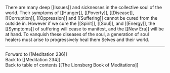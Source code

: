 There are many deep [[Issues]] and sicknesses in the collective soul of the world. Their symptoms of [[Hunger]], [[Poverty]], [[Disease]], [[Corruption]], [[Oppression]] and [[Suffering]] cannot be cured from the outside in. However if we cure the [[Spirit]], [[Soul]], and [[Energy]], the [[Symptoms]] of suffering will cease to manifest, and the [[New Era]] will be at hand. To vanquish these diseases of the soul, a generation of soul healers must arise to progressively heal them Selves and their world. 

___

Forward to [[Meditation 236]]  
Back to [[Meditation 234]]  
Back to table of contents [[The Lionsberg Book of Meditations]]  